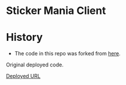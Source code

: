 # Sticker Mania Client

# History

- The code in this repo was forked from
  [here](https://github.com/berto/users-stickers-client).

Original deployed code.

[Deployed URL](https://sticker-mania.firebaseapp.com/)

